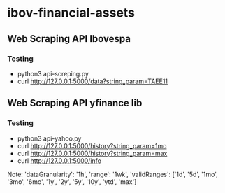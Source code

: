 # ibov-financial-assets

## Web Scraping API Ibovespa

### Testing
- python3 api-screping.py
- curl http://127.0.0.1:5000/data?string_param=TAEE11


## Web Scraping API yfinance lib

### Testing
- python3 api-yahoo.py
- curl http://127.0.0.1:5000/history?string_param=1mo
- curl http://127.0.0.1:5000/history?string_param=max
- curl http://127.0.0.1:5000/info

Note: 'dataGranularity': '1h', 'range': '1wk', 'validRanges': ['1d', '5d', '1mo', '3mo', '6mo', '1y', '2y', '5y', '10y', 'ytd', 'max']
